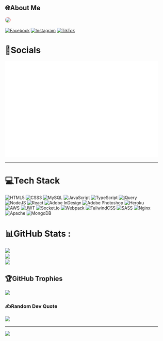 ## 🌐About Me
<img src="https://i.pinimg.com/564x/6f/12/fe/6f12fe33bcca4ee537155cf39c0bc73f.jpg" style="width:300px;border: 1px solid rgba(255, 0, 0, .5);border-radius:50%"/>


[![Facebook](https://img.shields.io/badge/Facebook-%231877F2.svg?logo=Facebook&logoColor=white)](https://web.facebook.com/profile.php?id=100029632344215)
[![Instagram](https://img.shields.io/badge/Instagram-%23E4405F.svg?logo=Instagram&logoColor=white)](https://www.instagram.com/__ngoc.mmy__/)
[![TikTok](https://img.shields.io/badge/TikTok-%23000000.svg?logo=TikTok&logoColor=white)](https://www.tiktok.com/@tranngocmy2k3j)


# 💫Socials
<a href="#" target="_blank">
  <img src="svg/ngocmyfullstack.svg" width="1000" alt="ngocmy-official" />
</a>

---


# 💻Tech Stack

![HTML5](https://img.shields.io/badge/html5-%23E34F26.svg?style=for-the-badge&logo=html5&logoColor=white)
![CSS3](https://img.shields.io/badge/css3-%231572B6.svg?style=for-the-badge&logo=css3&logoColor=white)
![MySQL](https://img.shields.io/badge/mysql-%2300f.svg?style=for-the-badge&logo=mysql&logoColor=white)
![JavaScript](https://img.shields.io/badge/javascript-%23323330.svg?style=for-the-badge&logo=javascript&logoColor=%23F7DF1E)
![TypeScript](https://img.shields.io/badge/typescript-%23007ACC.svg?style=for-the-badge&logo=typescript&logoColor=white)
![jQuery](https://img.shields.io/badge/jquery-%230769AD.svg?style=for-the-badge&logo=jquery&logoColor=white)
![NodeJS](https://img.shields.io/badge/node.js-6DA55F?style=for-the-badge&logo=node.js&logoColor=white)
![React](https://img.shields.io/badge/react-%2320232a.svg?style=for-the-badge&logo=react&logoColor=%2361DAFB)
![Adobe InDesign](https://img.shields.io/badge/Adobe%20InDesign-49021F?style=for-the-badge&logo=adobeindesign&logoColor=white)
![Adobe Photoshop](https://img.shields.io/badge/adobephotoshop-%2331A8FF.svg?style=for-the-badge&logo=adobephotoshop&logoColor=white)
![Heroku](https://img.shields.io/badge/heroku-%23430098.svg?style=for-the-badge&logo=heroku&logoColor=white)
![AWS](https://img.shields.io/badge/AWS-%23FF9900.svg?style=for-the-badge&logo=amazon-aws&logoColor=white)
![JWT](https://img.shields.io/badge/JWT-black?style=for-the-badge&logo=JSON%20web%20tokens)
![Socket.io](https://img.shields.io/badge/Socket.io-black?style=for-the-badge&logo=socket.io&badgeColor=010101)
![Webpack](https://img.shields.io/badge/webpack-%238DD6F9.svg?style=for-the-badge&logo=webpack&logoColor=black)
![TailwindCSS](https://img.shields.io/badge/tailwindcss-%2338B2AC.svg?style=for-the-badge&logo=tailwind-css&logoColor=white)
![SASS](https://img.shields.io/badge/SASS-hotpink.svg?style=for-the-badge&logo=SASS&logoColor=white)
![Nginx](https://img.shields.io/badge/nginx-%23009639.svg?style=for-the-badge&logo=nginx&logoColor=white)
![Apache](https://img.shields.io/badge/apache-%23D42029.svg?style=for-the-badge&logo=apache&logoColor=white)
![MongoDB](https://img.shields.io/badge/MongoDB-%234ea94b.svg?style=for-the-badge&logo=mongodb&logoColor=white)

# 📊GitHub Stats :

![](https://github-readme-stats.vercel.app/api?username=ngocmy&theme=radical&hide_border=false&include_all_commits=false&count_private=false)<br/>
![](https://github-readme-streak-stats.herokuapp.com/?user=ngocmy&theme=radical&hide_border=false)<br/>
![](https://github-readme-stats.vercel.app/api/top-langs/?username=ngocmy&theme=radical&hide_border=false&include_all_commits=false&count_private=false&layout=compact)

## 🏆GitHub Trophies

![](https://github-trophies.vercel.app/?username=HHuutho03&theme=radical&no-frame=false&no-bg=false&margin-w=4)

### ✍️Random Dev Quote

![](https://quotes-github-readme.vercel.app/api?type=horizontal&theme=radical)

---

[![](https://visitcount.itsvg.in/api?id=ngocmy03&icon=0&color=0)](https://visitcount.itsvg.in)

<!---
ngocmy123455t/ngocmy123455t is a ✨ special ✨ repository because its `README.md` (this file) appears on your GitHub profile.
You can click the Preview link to take a look at your changes.
--->

